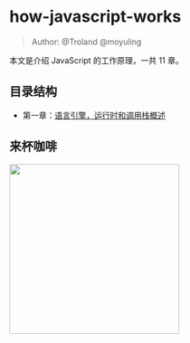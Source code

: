 # how-javascript-works

> Author: @Troland  @moyuling

本文是介绍 JavaScript 的工作原理，一共 11 章。

## 目录结构

- 第一章：[语言引擎，运行时和调用栈概述](overview.md)

## 来杯咖啡

<img src="https://user-images.githubusercontent.com/1475173/39091700-c211409e-462c-11e8-8531-90261c9a7b73.png" width="300"/>